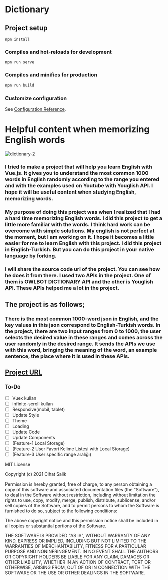 # Dictionary

## Project setup

```
npm install
```

### Compiles and hot-reloads for development

```
npm run serve
```

### Compiles and minifies for production

```
npm run build
```

### Customize configuration

See [Configuration Reference](https://cli.vuejs.org/config/).

# Helpful content when memorizing English words

![dictionary-2](https://user-images.githubusercontent.com/57585087/115006011-0f6af580-9eb1-11eb-85b2-58545cb65e12.gif)


### I tried to make a project that will help you learn English with Vue.js. It gives you to understand the most common 1000 words in English randomly according to the range you entered and with the examples used on Youtube with Youglish API. I hope it will be useful content when studying English, memorizing words.

### My purpose of doing this project was when I realized that I had a hard time memorizing English words. I did this project to get a little more familiar with the words. I think hard work can be overcome with simple solutions. My english is not perfect at the moment, but I am working on it. I hope it becomes a little easier for me to learn English with this project. I did this project in English-Turkish. But you can do this project in your native language by forking.

### I will share the source code url of the project. You can see how he does it from there. I used two APIs in the project. One of them is OWLBOT DICTIONARY API and the other is Youglish API. These APIs helped me a lot in the project.

## The project is as follows;

### There is the most common 1000-word json in English, and the key values in this json correspond to English-Turkish words. In the project, there are two input ranges from 0 to 1000, the user selects the desired value in these ranges and comes across the user randomly in the desired range. It sends the APIs we use with this word, bringing the meaning of the word, an example sentence, the place where it is used in these APIs.

## [Project URL](https://cihat.github.io/dictionary/)

### To-Do

- [ ] Vuex kullan
- [ ] infinite-scroll kullan
- [ ] Responsive(mobil, tablet)
- [ ] Update Style
- [ ] Theme
- [ ] Loading 
- [ ] Update Code
- [ ] Update Components
- [ ] (Feature-1 Local Storage)
- [ ] (Feature-2 User Favori Kelime Listesi with Local Storage)
- [ ] (Feature-3 User specific range aralığı)

MIT License

Copyright (c) 2021 Cihat Salik

Permission is hereby granted, free of charge, to any person obtaining a copy
of this software and associated documentation files (the "Software"), to deal
in the Software without restriction, including without limitation the rights
to use, copy, modify, merge, publish, distribute, sublicense, and/or sell
copies of the Software, and to permit persons to whom the Software is
furnished to do so, subject to the following conditions:

The above copyright notice and this permission notice shall be included in all
copies or substantial portions of the Software.

THE SOFTWARE IS PROVIDED "AS IS", WITHOUT WARRANTY OF ANY KIND, EXPRESS OR
IMPLIED, INCLUDING BUT NOT LIMITED TO THE WARRANTIES OF MERCHANTABILITY,
FITNESS FOR A PARTICULAR PURPOSE AND NONINFRINGEMENT. IN NO EVENT SHALL THE
AUTHORS OR COPYRIGHT HOLDERS BE LIABLE FOR ANY CLAIM, DAMAGES OR OTHER
LIABILITY, WHETHER IN AN ACTION OF CONTRACT, TORT OR OTHERWISE, ARISING FROM,
OUT OF OR IN CONNECTION WITH THE SOFTWARE OR THE USE OR OTHER DEALINGS IN THE
SOFTWARE.
